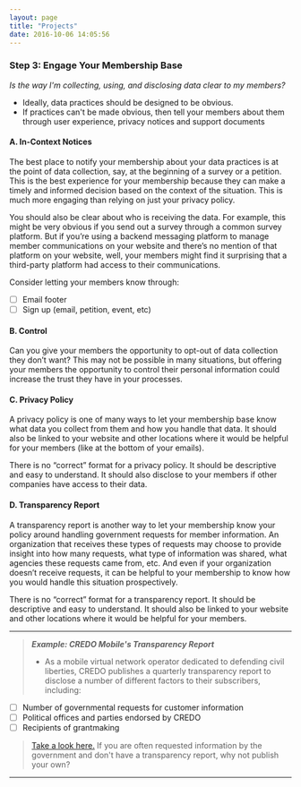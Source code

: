 ```yaml
---
layout: page
title: "Projects"
date: 2016-10-06 14:05:56
---
```


### Step 3: Engage Your Membership Base
_Is the way I'm collecting, using, and disclosing data clear to my members?_
   * Ideally, data practices should be designed to be obvious.
   * If practices can't be made obvious, then tell your members about them through user experience, privacy notices and support documents

#### A. In-Context Notices
The best place to notify your membership about your data practices is at the point of data collection, say, at the beginning of a survey or a petition. This is the best experience for your membership because they can make a timely and informed decision based on the context of the situation.  This is much more engaging than relying on just your privacy policy.   

You should also be clear about who is receiving the data.  For example, this might be very obvious if you send out a survey through a common survey platform.  But if you’re using a backend messaging platform to manage member communications on your website and there’s no mention of that platform on your website, well, your members might find it surprising that a third-party platform had access to their communications. 

Consider letting your members know through:
- [ ] Email footer
- [ ] Sign up (email, petition, event, etc)

#### B. Control
Can you give your members the opportunity to opt-out of data collection they don’t want? This may not be possible in many situations, but offering your members the opportunity to control their personal information could increase the trust they have in your processes.

#### C. Privacy Policy
A privacy policy is one of many ways to let your membership base know what data you collect from them and how you handle that data. It should also be linked to your website and other locations where it would be helpful for your members (like at the bottom of your emails).   

There is no “correct” format for a privacy policy.  It should be descriptive and easy to understand.  It should also disclose to your members if other companies have access to their data.  

#### D. Transparency Report 
A transparency report is another way to let your membership know your policy around handling government requests for member information.  An organization that receives these types of requests may choose to provide insight into how many requests, what type of information was shared, what agencies these requests came from, etc.  And even if your organization doesn’t receive requests, it can be helpful to your membership to know how you would handle this situation prospectively.

There is no “correct” format for a transparency report.  It should be descriptive and easy to understand.  It should also be linked to your website and other locations where it would be helpful for your members. 

---
>***Example: CREDO Mobile's Transparency Report***
>* As a mobile virtual network operator dedicated to defending civil liberties, CREDO publishes a quarterly transparency report to disclose a number of different factors to their subscribers, including:
- [ ] Number of governmental requests for customer information 
- [ ] Political offices and parties endorsed by CREDO
- [ ] Recipients of grantmaking
>[Take a look here.](http://www.credomobile.com/transparency) If you are often requested information by the government and don't have a transparency report, why not publish your own?
---

